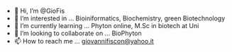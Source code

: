 - 👋 Hi, I’m @GioFis
- 👀 I’m interested in ... Bioiniformatics, Biochemistry, green Biotechnology
- 🌱 I’m currently learning ... Phyton online, M.Sc in biotech at Uni
- 💞️ I’m looking to collaborate on ... BioPhyton
- 📫 How to reach me ... giovannifiscon@yahoo.it

<!---
GioFis/GioFis is a ✨ special ✨ repository because its `README.md` (this file) appears on your GitHub profile.
You can click the Preview link to take a look at your changes.
--->
